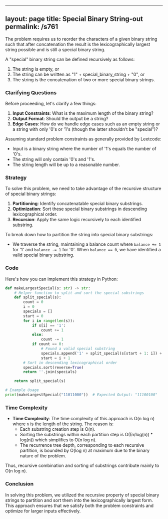 
---
layout: page
title:  Special Binary String-out
permalink: /s761
---

The problem requires us to reorder the characters of a given binary string such that after concatenation the result is the lexicographically largest string possible and is still a special binary string.

A "special" binary string can be defined recursively as follows:

1. The string is empty, or
2. The string can be written as "1" + special_binary_string + "0", or
3. The string is the concatenation of two or more special binary strings.

### Clarifying Questions

Before proceeding, let's clarify a few things:

1. **Input Constraints**: What is the maximum length of the binary string?
2. **Output Format**: Should the output be a string?
3. **Edge Cases**: How do we handle edge cases such as an empty string or a string with only '0's or '1's (though the latter shouldn't be "special")?

Assuming standard problem constraints as generally provided by Leetcode:
- Input is a binary string where the number of '1's equals the number of '0's.
- The string will only contain '0's and '1's.
- The string length will be up to a reasonable number.

### Strategy

To solve this problem, we need to take advantage of the recursive structure of special binary strings:

1. **Partitioning**: Identify concatenatable special binary substrings.
2. **Optimization**: Sort these special binary substrings in descending lexicographical order.
3. **Recursion**: Apply the same logic recursively to each identified substring.

To break down how to partition the string into special binary substrings:
- We traverse the string, maintaining a balance count where `balance += 1` for '1' and `balance -= 1` for '0'. When `balance == 0`, we have identified a valid special binary substring.

### Code

Here's how you can implement this strategy in Python:

```python
def makeLargestSpecial(s: str) -> str:
    # Helper function to split and sort the special substrings
    def split_special(s):
        count = 0
        i = 0
        specials = []
        start = 0
        for i in range(len(s)):
            if s[i] == '1':
                count += 1
            else:
                count -= 1
            if count == 0:
                # Found a valid special substring
                specials.append('1' + split_special(s[start + 1: i]) + '0')
                start = i + 1
        # Sort in descending lexicographical order
        specials.sort(reverse=True)
        return ''.join(specials)

    return split_special(s)

# Example Usage
print(makeLargestSpecial("11011000"))  # Expected Output: "11100100"
```

### Time Complexity

- **Time Complexity**: The time complexity of this approach is O(n log n) where `n` is the length of the string. The reason is:
  - Each substring creation step is O(n).
  - Sorting the substrings within each partition step is O((n/log(n)) * log(n)) which simplifies to O(n log n).
  - The recurrence tree depth, corresponding to each recursive partition, is bounded by O(log n) at maximum due to the binary nature of the problem.

Thus, recursive combination and sorting of substrings contribute mainly to O(n log n).

### Conclusion

In solving this problem, we utilized the recursive property of special binary strings to partition and sort them into the lexicographically largest form. This approach ensures that we satisfy both the problem constraints and optimize for larger inputs effectively.